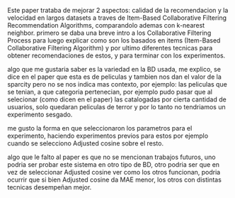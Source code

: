 Este paper trataba de mejorar 2 aspectos: calidad de la recomendacion y la velocidad en largos datasets a traves de Item-Based Collaborative Filtering Recommendation Algorithms, comparandolo ademas con k-nearest neighbor. primero se daba una breve intro a los Collaborative Filtering Process para luego explicar como son los basados en items (Item-Based Collaborative Filtering Algorithm) y por ultimo diferentes tecnicas para obtener recomendaciones de estos, y para terminar con los experimentos.

algo que me gustaria saber es la variedad en la BD usada, me explico, se dice en el paper que esta es de peliculas y tambien nos dan el valor de la sparcity pero no se nos indica mas contexto, por ejemplo: las peliculas que se tenian, a que categoria pertenecian, por ejemplo pudo pasar que al selecionar (como dicen en el paper) las catalogadas por cierta cantidad de usuarios, solo quedaran peliculas de terror y por lo tanto no tendriamos un experimento sesgado.

me gusto la forma en que seleccionaron los parametros para el experimento, haciendo experimentos previos para estos por ejemplo cuando se selecciono Adjusted cosine sobre el resto.

algo que le falto al paper es que no se mencionan trabajos futuros, uno podria ser probar este sistema en otro tipo de BD, otro podria ser que en vez de seleccionar Adjusted cosine ver como los otros funcionan, podria ocurrir que si bien Adjusted cosine da MAE menor, los otros con distintas tecnicas desempeñan mejor.
